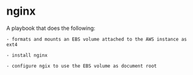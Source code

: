 nginx
==============

A playbook that does the following:

	- formats and mounts an EBS volume attached to the AWS instance as ext4

	- install nginx

	- configure ngix to use the EBS volume as document root


